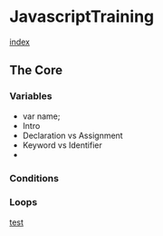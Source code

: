 # JavascriptTraining


[index](http://projectsunday.github.io/javascripttraining/)

## The Core ##

### Variables ###

* var name;
* Intro
* Declaration vs Assignment
* Keyword vs Identifier
* 

### Conditions ###

### Loops ###



[test](http://projectsunday.github.io/javascripttraining/test/test.html)

